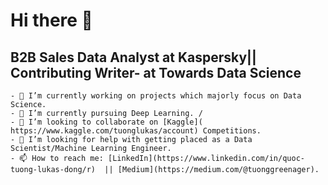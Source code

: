 # Hi there 👋
## B2B Sales Data Analyst at Kaspersky|| Contributing Writer- at Towards Data Science  

	- 🔭 I’m currently working on projects which majorly focus on Data Science.
	- 🌱 I’m currently pursuing Deep Learning. /
	- 💬 I’m looking to collaborate on [Kaggle]( https://www.kaggle.com/tuonglukas/account) Competitions. 
	- 🤔 I’m looking for help with getting placed as a Data Scientist/Machine Learning Engineer. 
	- 📫 How to reach me: [LinkedIn](https://www.linkedin.com/in/quoc-tuong-lukas-dong/r)  || [Medium](https://medium.com/@tuonggreenager). 

 
